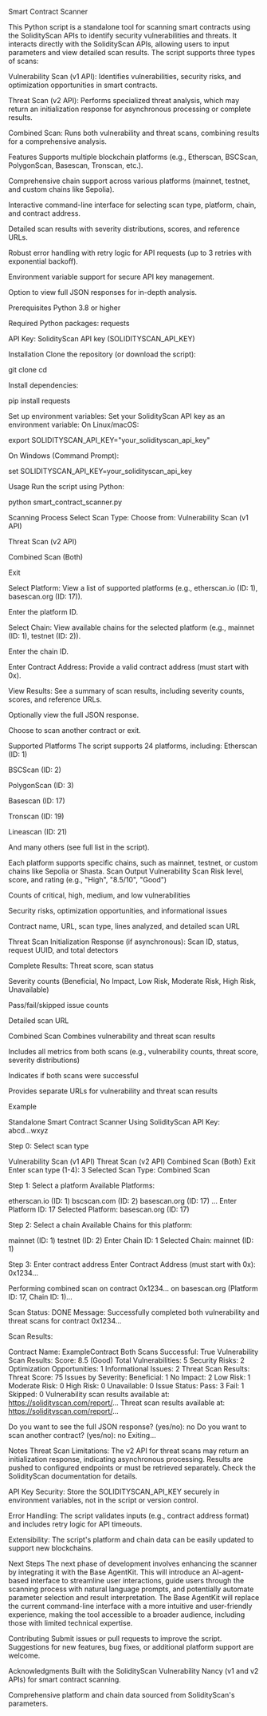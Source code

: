 Smart Contract Scanner

This Python script is a standalone tool for scanning smart contracts using the SolidityScan APIs to identify security vulnerabilities and threats. It interacts directly with the SolidityScan APIs, allowing users to input parameters and view detailed scan results. The script supports three types of scans:

Vulnerability Scan (v1 API): Identifies vulnerabilities, security risks, and optimization opportunities in smart contracts.

Threat Scan (v2 API): Performs specialized threat analysis, which may return an initialization response for asynchronous processing or complete results.

Combined Scan: Runs both vulnerability and threat scans, combining results for a comprehensive analysis.

Features Supports multiple blockchain platforms (e.g., Etherscan, BSCScan, PolygonScan, Basescan, Tronscan, etc.).

Comprehensive chain support across various platforms (mainnet, testnet, and custom chains like Sepolia).

Interactive command-line interface for selecting scan type, platform, chain, and contract address.

Detailed scan results with severity distributions, scores, and reference URLs.

Robust error handling with retry logic for API requests (up to 3 retries with exponential backoff).

Environment variable support for secure API key management.

Option to view full JSON responses for in-depth analysis.

Prerequisites Python 3.8 or higher

Required Python packages: requests

API Key: SolidityScan API key (SOLIDITYSCAN_API_KEY)

Installation Clone the repository (or download the script):

git clone cd

Install dependencies:

pip install requests

Set up environment variables: Set your SolidityScan API key as an environment variable: On Linux/macOS:

export SOLIDITYSCAN_API_KEY="your_solidityscan_api_key"

On Windows (Command Prompt):

set SOLIDITYSCAN_API_KEY=your_solidityscan_api_key

Usage Run the script using Python:

python smart_contract_scanner.py

Scanning Process Select Scan Type: Choose from: Vulnerability Scan (v1 API)

Threat Scan (v2 API)

Combined Scan (Both)

Exit

Select Platform: View a list of supported platforms (e.g., etherscan.io (ID: 1), basescan.org (ID: 17)).

Enter the platform ID.

Select Chain: View available chains for the selected platform (e.g., mainnet (ID: 1), testnet (ID: 2)).

Enter the chain ID.

Enter Contract Address: Provide a valid contract address (must start with 0x).

View Results: See a summary of scan results, including severity counts, scores, and reference URLs.

Optionally view the full JSON response.

Choose to scan another contract or exit.

Supported Platforms The script supports 24 platforms, including: Etherscan (ID: 1)

BSCScan (ID: 2)

PolygonScan (ID: 3)

Basescan (ID: 17)

Tronscan (ID: 19)

Lineascan (ID: 21)

And many others (see full list in the script).

Each platform supports specific chains, such as mainnet, testnet, or custom chains like Sepolia or Shasta. Scan Output Vulnerability Scan Risk level, score, and rating (e.g., "High", "8.5/10", "Good")

Counts of critical, high, medium, and low vulnerabilities

Security risks, optimization opportunities, and informational issues

Contract name, URL, scan type, lines analyzed, and detailed scan URL

Threat Scan Initialization Response (if asynchronous): Scan ID, status, request UUID, and total detectors

Complete Results: Threat score, scan status

Severity counts (Beneficial, No Impact, Low Risk, Moderate Risk, High Risk, Unavailable)

Pass/fail/skipped issue counts

Detailed scan URL

Combined Scan Combines vulnerability and threat scan results

Includes all metrics from both scans (e.g., vulnerability counts, threat score, severity distributions)

Indicates if both scans were successful

Provides separate URLs for vulnerability and threat scan results

Example

Standalone Smart Contract Scanner
Using SolidityScan API Key: abcd...wxyz

Step 0: Select scan type

Vulnerability Scan (v1 API)
Threat Scan (v2 API)
Combined Scan (Both)
Exit
Enter scan type (1-4): 3 Selected Scan Type: Combined Scan

Step 1: Select a platform Available Platforms:

etherscan.io (ID: 1)
bscscan.com (ID: 2)
basescan.org (ID: 17) ...
Enter Platform ID: 17 Selected Platform: basescan.org (ID: 17)

Step 2: Select a chain Available Chains for this platform:

mainnet (ID: 1)
testnet (ID: 2)
Enter Chain ID: 1 Selected Chain: mainnet (ID: 1)

Step 3: Enter contract address Enter Contract Address (must start with 0x): 0x1234...

Performing combined scan on contract 0x1234... on basescan.org (Platform ID: 17, Chain ID: 1)...

Scan Status: DONE Message: Successfully completed both vulnerability and threat scans for contract 0x1234...

Scan Results:

Contract Name: ExampleContract
Both Scans Successful: True
Vulnerability Scan Results:
Score: 8.5 (Good)
Total Vulnerabilities: 5
Security Risks: 2
Optimization Opportunities: 1
Informational Issues: 2
Threat Scan Results:
Threat Score: 75
Issues by Severity:
Beneficial: 1
No Impact: 2
Low Risk: 1
Moderate Risk: 0
High Risk: 0
Unavailable: 0
Issue Status:
Pass: 3
Fail: 1
Skipped: 0
Vulnerability scan results available at: https://solidityscan.com/report/... Threat scan results available at: https://solidityscan.com/report/...

Do you want to see the full JSON response? (yes/no): no Do you want to scan another contract? (yes/no): no Exiting...

Notes Threat Scan Limitations: The v2 API for threat scans may return an initialization response, indicating asynchronous processing. Results are pushed to configured endpoints or must be retrieved separately. Check the SolidityScan documentation for details.

API Key Security: Store the SOLIDITYSCAN_API_KEY securely in environment variables, not in the script or version control.

Error Handling: The script validates inputs (e.g., contract address format) and includes retry logic for API timeouts.

Extensibility: The script's platform and chain data can be easily updated to support new blockchains.

Next Steps The next phase of development involves enhancing the scanner by integrating it with the Base AgentKit. This will introduce an AI-agent-based interface to streamline user interactions, guide users through the scanning process with natural language prompts, and potentially automate parameter selection and result interpretation. The Base AgentKit will replace the current command-line interface with a more intuitive and user-friendly experience, making the tool accessible to a broader audience, including those with limited technical expertise.

Contributing Submit issues or pull requests to improve the script. Suggestions for new features, bug fixes, or additional platform support are welcome.

Acknowledgments Built with the SolidityScan Vulnerability Nancy (v1 and v2 APIs) for smart contract scanning.

Comprehensive platform and chain data sourced from SolidityScan's parameters.
